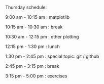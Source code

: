Thursday schedule:

 9:00 am - 10:15 am : matplotlib

10:15 am - 10:30 am : break

10:30 am - 12:15 pm : other plotting

12:15 pm -  1:30 pm : lunch

 1:30 pm -  2:45 pm : special topic: git / github

 2:45 pm -  3:15 pm : break

 3:15 pm -  5:00 pm : exercises

